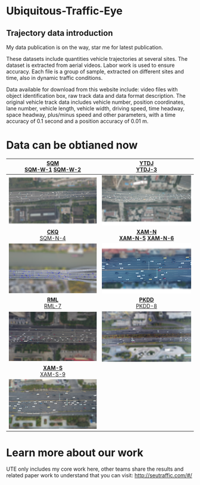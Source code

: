 # Ubiquitous-Traffic-Eye
## Trajectory data introduction
My data publication is on the way, star me for latest publication.

These datasets include quantities vehicle trajectories at several sites. The dataset is extracted from aerial videos. Labor work is used to ensure accuracy.
Each file is a group of sample, extracted on different sites and time, also in dynamic traffic conditions.

Data available for download from this website include: video files with object identification box, raw track data and data format description. The original vehicle track data includes vehicle number, position coordinates, lane number, vehicle length, vehicle width, driving speed, time headway, space headway, plus/minus speed and other parameters, with a time accuracy of 0.1 second and a position accuracy of 0.01 m.

# Data can be obtianed now

[<b>SQM</b><br />](https://github.com/Ruyi-Feng/Ubiquitous-Traffic-Eye/tree/UTE/datasets/SQM) [SQM-W-1](https://github.com/Ruyi-Feng/Ubiquitous-Traffic-Eye/tree/UTE/datasets/SQM/SQM-W-1)    [SQM-W-2](https://github.com/Ruyi-Feng/Ubiquitous-Traffic-Eye/tree/UTE/datasets/SQM/SQM-W-2)  |  [ <b>YTDJ</b><br />YTDJ-3](https://github.com/Ruyi-Feng/Ubiquitous-Traffic-Eye/tree/UTE/datasets/YTDJ/YTDJ-3)
:-------------------------:|:-------------------------:
![](datasets/SQM/blurred-map.png) | ![](datasets/YTDJ/blurred-map.png)
[<b>CKQ</b><br />SQM-N-4](https://github.com/Ruyi-Feng/Ubiquitous-Traffic-Eye/tree/UTE/datasets/CKQ/SQM-N-4) | [<b>XAM-N<br />](https://github.com/Ruyi-Feng/Ubiquitous-Traffic-Eye/tree/UTE/datasets/XAM-N)  [XAM-N-5](https://github.com/Ruyi-Feng/Ubiquitous-Traffic-Eye/tree/UTE/datasets/XAM-N/XAM-N-5)    [XAM-N-6](https://github.com/Ruyi-Feng/Ubiquitous-Traffic-Eye/tree/UTE/datasets/XAM-N/XAM-N-6)
![](datasets/CKQ/blurred-map.png) | ![](datasets/XAM-N/blurred-map.png)
| [<b>RML</b><br />RML-7](https://github.com/Ruyi-Feng/Ubiquitous-Traffic-Eye/tree/UTE/datasets/RML/RML-7) |  [<b>PKDD</b><br /> PKDD-8](https://github.com/Ruyi-Feng/Ubiquitous-Traffic-Eye/tree/UTE/datasets/PKDD/PKDD-8)
![](datasets/RML/blurred-map.png) |   ![](datasets/PKDD/blurred-map.jpg)
| [<b>XAM-S</b><br />XAM-S-9](https://github.com/Ruyi-Feng/Ubiquitous-Traffic-Eye/tree/UTE/datasets/XAM-S/XAM-S-9) | 
![](datasets/XAM-S/blurred-map.png) |



# Learn more about our work
UTE only includes my core work here, other teams share the results and related paper work to understand that you can visit:
http://seutraffic.com/#/
